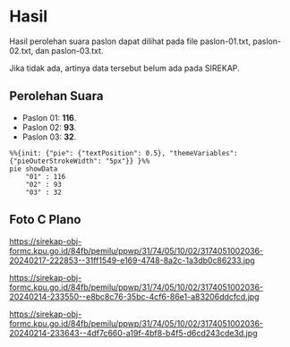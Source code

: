 # Hasil

Hasil perolehan suara paslon dapat dilihat pada file paslon-01.txt, paslon-02.txt, dan paslon-03.txt.

Jika tidak ada, artinya data tersebut belum ada pada SIREKAP.

## Perolehan Suara

 * Paslon 01: **116**.
 * Paslon 02: **93**.
 * Paslon 03: **32**.

```mermaid
%%{init: {"pie": {"textPosition": 0.5}, "themeVariables": {"pieOuterStrokeWidth": "5px"}} }%%
pie showData
    "01" : 116
    "02" : 93
    "03" : 32
```
## Foto C Plano

https://sirekap-obj-formc.kpu.go.id/84fb/pemilu/ppwp/31/74/05/10/02/3174051002036-20240217-222853--31ff1549-e169-4748-8a2c-1a3db0c86233.jpg

https://sirekap-obj-formc.kpu.go.id/84fb/pemilu/ppwp/31/74/05/10/02/3174051002036-20240214-233550--e8bc8c76-35bc-4cf6-86e1-a83206ddcfcd.jpg

https://sirekap-obj-formc.kpu.go.id/84fb/pemilu/ppwp/31/74/05/10/02/3174051002036-20240214-233643--4df7c660-a19f-4bf8-b4f5-d6cd243cde3d.jpg

